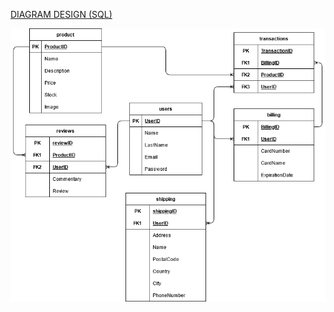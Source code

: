[DIAGRAM DESIGN (SQL)](https://app.diagrams.net/#HCybernadero%2FER%2FDiagram%2FER%20Diagram)

![ER](https://raw.githubusercontent.com/Cybernadero/ER/main/ER%20Diagram.png)

